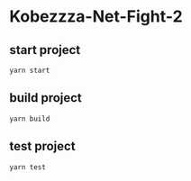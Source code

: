 # Kobezzza-Net-Fight-2

## start project
`yarn start`

## build project
`yarn build`

## test project
`yarn test`